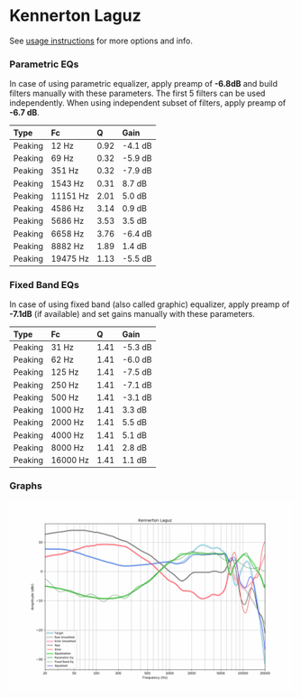 # Kennerton Laguz
See [usage instructions](https://github.com/jaakkopasanen/AutoEq#usage) for more options and info.

### Parametric EQs
In case of using parametric equalizer, apply preamp of **-6.8dB** and build filters manually
with these parameters. The first 5 filters can be used independently.
When using independent subset of filters, apply preamp of **-6.7 dB**.

| Type    | Fc       |    Q | Gain    |
|:--------|:---------|:-----|:--------|
| Peaking | 12 Hz    | 0.92 | -4.1 dB |
| Peaking | 69 Hz    | 0.32 | -5.9 dB |
| Peaking | 351 Hz   | 0.32 | -7.9 dB |
| Peaking | 1543 Hz  | 0.31 | 8.7 dB  |
| Peaking | 11151 Hz | 2.01 | 5.0 dB  |
| Peaking | 4586 Hz  | 3.14 | 0.9 dB  |
| Peaking | 5686 Hz  | 3.53 | 3.5 dB  |
| Peaking | 6658 Hz  | 3.76 | -6.4 dB |
| Peaking | 8882 Hz  | 1.89 | 1.4 dB  |
| Peaking | 19475 Hz | 1.13 | -5.5 dB |

### Fixed Band EQs
In case of using fixed band (also called graphic) equalizer, apply preamp of **-7.1dB**
(if available) and set gains manually with these parameters.

| Type    | Fc       |    Q | Gain    |
|:--------|:---------|:-----|:--------|
| Peaking | 31 Hz    | 1.41 | -5.3 dB |
| Peaking | 62 Hz    | 1.41 | -6.0 dB |
| Peaking | 125 Hz   | 1.41 | -7.5 dB |
| Peaking | 250 Hz   | 1.41 | -7.1 dB |
| Peaking | 500 Hz   | 1.41 | -3.1 dB |
| Peaking | 1000 Hz  | 1.41 | 3.3 dB  |
| Peaking | 2000 Hz  | 1.41 | 5.5 dB  |
| Peaking | 4000 Hz  | 1.41 | 5.1 dB  |
| Peaking | 8000 Hz  | 1.41 | 2.8 dB  |
| Peaking | 16000 Hz | 1.41 | 1.1 dB  |

### Graphs
![](./Kennerton%20Laguz.png)
